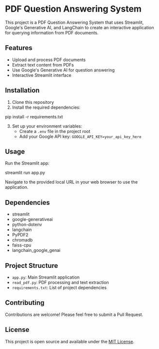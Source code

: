 # PDF Question Answering System

This project is a PDF Question Answering System that uses Streamlit, Google's Generative AI, and LangChain to create an interactive application for querying information from PDF documents.

## Features

- Upload and process PDF documents
- Extract text content from PDFs
- Use Google's Generative AI for question answering
- Interactive Streamlit interface

## Installation

1. Clone this repository
2. Install the required dependencies:


pip install -r requirements.txt

3. Set up your environment variables:
   - Create a `.env` file in the project root
   - Add your Google API key: `GOOGLE_API_KEY=your_api_key_here`

## Usage

Run the Streamlit app:


streamlit run app.py

Navigate to the provided local URL in your web browser to use the application.

## Dependencies

- streamlit
- google-generativeai
- python-dotenv
- langchain
- PyPDF2
- chromadb
- faiss-cpu
- langchain_google_genai

## Project Structure

- `app.py`: Main Streamlit application
- `read_pdf.py`: PDF processing and text extraction
- `requirements.txt`: List of project dependencies

## Contributing

Contributions are welcome! Please feel free to submit a Pull Request.

## License

This project is open source and available under the [MIT License](LICENSE).